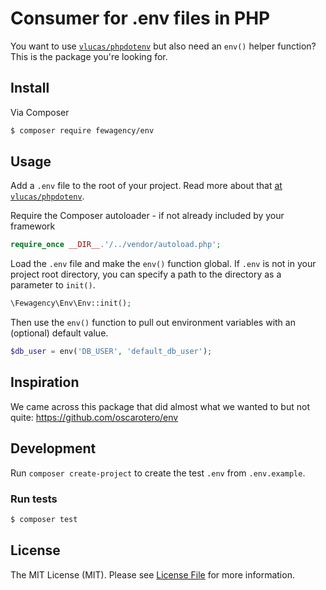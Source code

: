 # Consumer for .env files in PHP
You want to use [`vlucas/phpdotenv`](https://github.com/vlucas/phpdotenv) but also need an `env()` helper function?
This is the package you're looking for.

## Install
Via Composer

``` bash
$ composer require fewagency/env
```

## Usage
Add a `.env` file to the root of your project.
Read more about that [at `vlucas/phpdotenv`](https://github.com/vlucas/phpdotenv).

Require the Composer autoloader - if not already included by your framework

``` php
require_once __DIR__.'/../vendor/autoload.php';
```

Load the `.env` file and make the `env()` function global.
If `.env` is not in your project root directory, you can specify a path to the directory as a parameter to `init()`.

``` php
\Fewagency\Env\Env::init();
```

Then use the `env()` function to pull out environment variables with an (optional) default value.

``` php
$db_user = env('DB_USER', 'default_db_user');
```

## Inspiration
We came across this package that did almost what we wanted to but not quite:
https://github.com/oscarotero/env

## Development
Run `composer create-project` to create the test `.env` from `.env.example`.

### Run tests
``` bash
$ composer test
```

## License
The MIT License (MIT). Please see [License File](LICENSE.md) for more information.
